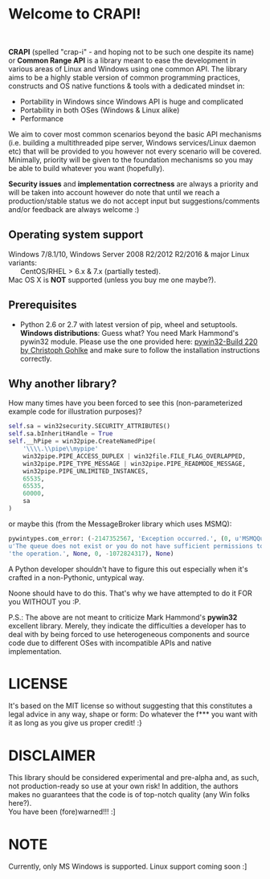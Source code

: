 # **Welcome to CRAPI!**

<br/>

**CRAPI** (spelled "crap-i" - and hoping not to be such one despite its name) or **Common Range API** is a library meant to ease the development in various areas of Linux and Windows using one common API. The library aims to be a highly stable version of common programming practices, constructs and OS native functions &amp; tools with a dedicated mindset in:

+  Portability in Windows since Windows API is huge and complicated
+  Portability in both OSes (Windows & Linux alike)
+  Performance

We aim to cover most common scenarios beyond the basic API mechanisms (i.e. building a multithreaded pipe server, Windows services/Linux daemon etc) that will be provided to you however not every scenario will be covered. Minimally, priority will be given to the foundation mechanisms so you may be able to build whatever you want (hopefully).

**Security issues** and **implementation correctness** are always a priority and will be taken into account however do note that until we reach a production/stable status we do not accept input but suggestions/comments and/or feedback are always welcome :)

## **Operating system support**
Windows 7/8.1/10, Windows Server 2008 R2/2012 R2/2016 & major Linux variants:<br/>
&nbsp;&nbsp;&nbsp;&nbsp;&nbsp;&nbsp;CentOS/RHEL > 6.x & 7.x (partially tested).<br/>
Mac OS X is **NOT** supported (unless you buy me one maybe?).

## **Prerequisites**
+  Python 2.6 or 2.7 with latest version of pip, wheel and setuptools.<br/>
**Windows distributions**: Guess what? You need Mark Hammond's pywin32 module. Please use the one provided here: <a href="http://www.lfd.uci.edu/~gohlke/pythonlibs/#pywin32" target="_blank">pywin32-Build 220 by Christoph Gohlke</a> and make sure to follow the installation instructions correctly.<br/>

## **Why another library?**
How many times have you been forced to see this (non-parameterized example code for illustration purposes)?

```python
self.sa = win32security.SECURITY_ATTRIBUTES()
self.sa.bInheritHandle = True
self.__hPipe = win32pipe.CreateNamedPipe(
    '\\\\.\\pipe\\mypipe'
    win32pipe.PIPE_ACCESS_DUPLEX | win32file.FILE_FLAG_OVERLAPPED,
    win32pipe.PIPE_TYPE_MESSAGE | win32pipe.PIPE_READMODE_MESSAGE,
    win32pipe.PIPE_UNLIMITED_INSTANCES,
    65535,
    65535,
    60000,
    sa
)
```

or maybe this (from the MessageBroker library which uses MSMQ):

```python
pywintypes.com_error: (-2147352567, 'Exception occurred.', (0, u'MSMQQueueInfo',
u'The queue does not exist or you do not have sufficient permissions to perform'
'the operation.', None, 0, -1072824317), None)
```

A Python developer shouldn't have to figure this out especially when it's crafted in a non-Pythonic, untypical way.

Noone should have to do this. That's why we have attempted to do it FOR you WITHOUT you :P.

P.S.: The above are not meant to criticize Mark Hammond's __pywin32__ excellent library. Merely, they indicate the difficulties a developer has to deal with by being forced to use heterogeneous components and source code due to different OSes with incompatible APIs and native implementation.

# **LICENSE**
It's based on the MIT license so without suggesting that this constitutes a legal advice in any way, shape or form: Do whatever the f*** you want with it as long as you give us proper credit! :}

# **DISCLAIMER**
This library should be considered experimental and pre-alpha and, as such, not production-ready so use at your own risk! In addition, the authors makes no guarantees that the code is of top-notch quality (any Win folks here?). <br/>
You have been (fore)warned!!! :]

# **NOTE**
Currently, only MS Windows is supported. Linux support coming soon :]